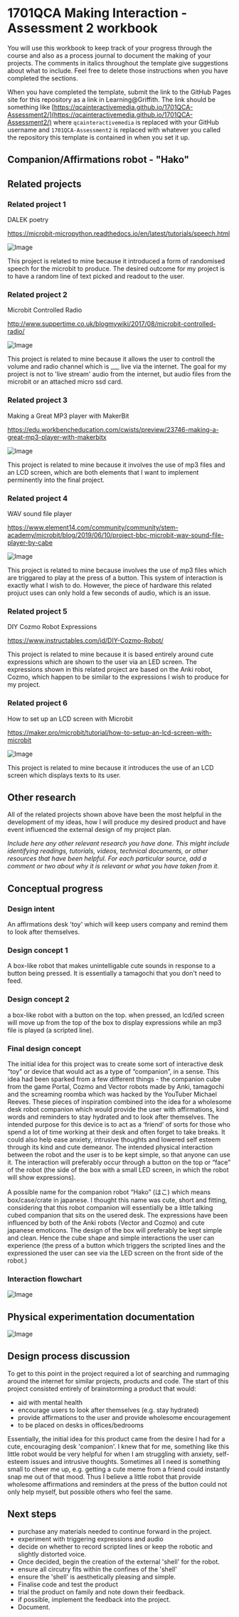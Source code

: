 # 1701QCA Making Interaction - Assessment 2 workbook

You will use this workbook to keep track of your progress through the course and also as a process journal to document the making of your projects. The comments in italics throughout the template give suggestions about what to include. Feel free to delete those instructions when you have completed the sections.

When you have completed the template, submit the link to the GitHub Pages site for this repository as a link in Learning@Griffith. The link should be something like [https://qcainteractivemedia.github.io/1701QCA-Assessment2/](https://qcainteractivemedia.github.io/1701QCA-Assessment2/) where `qcainteractivemedia` is replaced with your GitHub username and `1701QCA-Assessment2` is replaced with whatever you called the repository this template is contained in when you set it up.

## Companion/Affirmations robot - "Hako" ##


## Related projects ##


### Related project 1 ###
DALEK poetry

https://microbit-micropython.readthedocs.io/en/latest/tutorials/speech.html

![Image](dalekpoetry.png)

This project is related to mine because it introduced a form of randomised speech for the microbit to produce. The desired outcome for my project is to have a random line of text picked and readout to the user. 

### Related project 2 ###
Microbit Controlled Radio

http://www.suppertime.co.uk/blogmywiki/2017/08/microbit-controlled-radio/

![Image](controlledradio.png)

This project is related to mine because it allows the user to controll the volume and radio channel which is ___ live via the internet. The goal for my project is not to 'live stream' audio from the internet, but audio files from the microbit or an attached micro ssd card.  

### Related project 3 ###
Making a Great MP3 player with MakerBit

https://edu.workbencheducation.com/cwists/preview/23746-making-a-great-mp3-player-with-makerbitx

![Image](mp3player.png)

This project is related to mine because it involves the use of mp3 files and an LCD screen, which are both elements that I want to implement perminently into the final project. 

### Related project 4  ###
WAV sound file player

https://www.element14.com/community/community/stem-academy/microbit/blog/2019/06/10/project-bbc-microbit-wav-sound-file-player-by-cabe

![Image](microsynth.png)

This project is related to mine because involves the use of mp3 files which are triggared to play at the press of a button. This system of interaction is exactly what I wish to do. However, the piece of hardware this related projuct uses can only hold a few seconds of audio, which is an issue.

### Related project 5 ###
DIY Cozmo Robot Expressions

https://www.instructables.com/id/DIY-Cozmo-Robot/



This project is related to mine because it is based entirely around cute expressions which are shown to the user via an LED screen. The expressions shown in this related project are based on the Anki robot, Cozmo, which happen to be similar to the expressions I wish to produce for my project.

### Related project 6 ###
How to set up an LCD screen with Microbit

https://maker.pro/microbit/tutorial/how-to-setup-an-lcd-screen-with-microbit

![Image](lcdscreen.png)

This project is related to mine because it introduces the use of an LCD screen which displays texts to its user. 



## Other research ##
All of the related projects shown above have been the most helpful in the development of my ideas, how I will produce my desired product and have event influenced the external design of my project plan. 

*Include here any other relevant research you have done. This might include identifying readings, tutorials, videos, technical documents, or other resources that have been helpful. For each particular source, add a comment or two about why it is relevant or what you have taken from it.*

## Conceptual progress ##

### Design intent ###

An affirmations desk 'toy' which will keep users company and remind them to look after themselves.

### Design concept 1 ###
A box-like robot that makes unintelligable cute sounds in response to a button being pressed. It is essentially a tamagochi that you don't need to feed.  

### Design concept 2 ###
a box-like robot with a button on the top. when pressed, an lcd/led screen will move up from the top of the box to display expressions while an mp3 file is played (a scripted line).

### Final design concept ###
The initial idea for this project was to create some sort of interactive desk “toy” or device that would act as a type of “companion”, in a sense. This idea had been sparked from a few different things - the companion cube from the game Portal, Cozmo and Vector robots made by Anki, tamagochi and the screaming roomba which was hacked by the YouTuber Michael Reeves. These pieces of inspiration combined into the idea for a wholesome desk robot companion which would provide the user with affirmations, kind words and reminders to stay hydrated and to look after themselves. The intended purpose for this device is to act as a ‘friend’ of sorts for those who spend a lot of time working at their desk and often forget to take breaks. It could also help ease anxiety, intrusive thoughts and lowered self esteem through its kind and cute demeanor. The intended physical interaction between the robot and the user is to be kept simple, so that anyone can use it. The interaction will preferably occur through a button on the top or “face” of the robot (the side of the box with a small LED screen, in which the robot will show expressions). 

A possible name for the companion robot “Hako” (はこ) which means box/case/crate in japanese. I thought this name was cute, short and fitting, considering that this robot companion will essentially be a little talking cubed companion that sits on the usered desk.
The expressions have been influenced by both of the Anki robots (Vector and Cozmo) and cute japanese emoticons. 
The design of the box will preferably be kept simple and clean. Hence the cube shape and simple interactions the user can experience (the press of a button which triggers the scripted lines and the expressioned the user can see via the LED screen on the front side of the robot.)


### Interaction flowchart ###

![Image](flowchart.png)

## Physical experimentation documentation ##

![Image](trialcode.png)

## Design process discussion ##

To get to this point in the project required a lot of searching and rummaging around the internet for similar projects, products and code. 
The start of this project consisted entirely of brainstorming a product that would:
- aid with mental health
- encourage users to look after themselves (e.g. stay hydrated)
- provide affirmations to the user and provide wholesome encouragement 
- to be placed on desks in offices/bedrooms 

Essentially, the initial idea for this product came from the desire I had for a cute, encouraging desk 'companion'. I knew that for me, something like this little robot would be very helpful for when I am struggling with anxiety, self-esteem issues and intrusive thoughts. Sometimes all I need is something small to cheer me up, e.g. getting a cute meme from a friend could instantly snap me out of that mood. Thus I believe a little robot that provide wholesome affirmations and reminders at the press of the button could not only help myself, but possible others who feel the same. 

## Next steps ##

- purchase any materials needed to continue forward in the project.
- experiment with triggering expressions and audio
- decide on whether to record scripted lines or keep the robotic and slightly distorted voice.
- Once decided, begin the creation of the external 'shell' for the robot. 
- ensure all circutry fits within the confines of the 'shell'
- ensure the 'shell' is aesthetically pleasing and simple. 
- Finalise code and test the product
- trial the product on family and note down their feedback.
- if possible, implement the feedback into the project. 
- Document.
